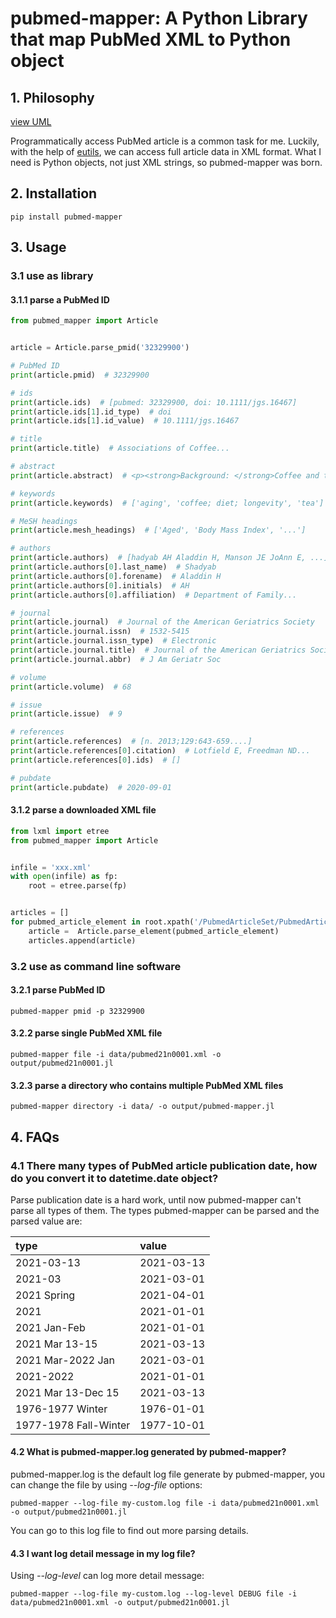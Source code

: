 # pubmed-mapper: A Python Library that map PubMed XML to Python object

## 1. Philosophy

[view UML](pubmed-mapper.png)

Programmatically access PubMed article is a common task for me.
Luckily, with the help of [eutils](https://www.ncbi.nlm.nih.gov/books/NBK25500/),
we can access full article data in XML format.
What I need is Python objects, not just XML strings, so pubmed-mapper was born.

## 2. Installation

```shell
pip install pubmed-mapper
```

## 3. Usage

### 3.1 use as library

#### 3.1.1 parse a PubMed ID

```python
from pubmed_mapper import Article


article = Article.parse_pmid('32329900')

# PubMed ID
print(article.pmid)  # 32329900

# ids
print(article.ids)  # [pubmed: 32329900, doi: 10.1111/jgs.16467]
print(article.ids[1].id_type)  # doi
print(article.ids[1].id_value)  # 10.1111/jgs.16467

# title
print(article.title)  # Associations of Coffee...

# abstract
print(article.abstract)  # <p><strong>Background: </strong>Coffee and tea...

# keywords
print(article.keywords)  # ['aging', 'coffee; diet; longevity', 'tea']

# MeSH headings
print(article.mesh_headings)  # ['Aged', 'Body Mass Index', '...']

# authors
print(article.authors)  # [hadyab AH Aladdin H, Manson JE JoAnn E, ...]
print(article.authors[0].last_name)  # Shadyab
print(article.authors[0].forename)  # Aladdin H
print(article.authors[0].initials)  # AH
print(article.authors[0].affiliation)  # Department of Family...

# journal
print(article.journal)  # Journal of the American Geriatrics Society
print(article.journal.issn)  # 1532-5415
print(article.journal.issn_type)  # Electronic
print(article.journal.title)  # Journal of the American Geriatrics Society
print(article.journal.abbr)  # J Am Geriatr Soc

# volume
print(article.volume)  # 68

# issue
print(article.issue)  # 9

# references
print(article.references)  # [n. 2013;129:643-659....]
print(article.references[0].citation)  # Lotfield E, Freedman ND...
print(article.references[0].ids)  # []

# pubdate
print(article.pubdate)  # 2020-09-01
```

#### 3.1.2 parse a downloaded XML file

```python
from lxml import etree
from pubmed_mapper import Article


infile = 'xxx.xml'
with open(infile) as fp:
    root = etree.parse(fp)


articles = []
for pubmed_article_element in root.xpath('/PubmedArticleSet/PubmedArticle'):
    article =  Article.parse_element(pubmed_article_element)
    articles.append(article)
```

### 3.2 use as command line software

#### 3.2.1 parse PubMed ID

```
pubmed-mapper pmid -p 32329900
```

#### 3.2.2 parse single PubMed XML file

```
pubmed-mapper file -i data/pubmed21n0001.xml -o output/pubmed21n0001.jl
```

#### 3.2.3 parse a directory who contains multiple PubMed XML files

```
pubmed-mapper directory -i data/ -o output/pubmed-mapper.jl
```

## 4. FAQs

### 4.1 There many types of PubMed article publication date, how do you convert it to datetime.date object?

Parse publication date is a hard work, until now pubmed-mapper can't parse all types of them.
The types pubmed-mapper can be parsed and the parsed value are:

| type                  | value      |
|:----------------------|:-----------|
| 2021-03-13            | 2021-03-13 |
| 2021-03               | 2021-03-01 |
| 2021 Spring           | 2021-04-01 |
| 2021                  | 2021-01-01 |
| 2021 Jan-Feb          | 2021-01-01 |
| 2021 Mar 13-15        | 2021-03-13 |
| 2021 Mar-2022 Jan     | 2021-03-01 |
| 2021-2022             | 2021-01-01 |
| 2021 Mar 13-Dec 15    | 2021-03-13 |
| 1976-1977 Winter      | 1976-01-01 |
| 1977-1978 Fall-Winter | 1977-10-01 |

#### 4.2 What is pubmed-mapper.log generated by pubmed-mapper?

pubmed-mapper.log is the default log file generate by pubmed-mapper,
you can change the file by using *--log-file* options:

```
pubmed-mapper --log-file my-custom.log file -i data/pubmed21n0001.xml -o output/pubmed21n0001.jl
```

You can go to this log file to find out more parsing details.

#### 4.3 I want log detail message in my log file?

Using *--log-level* can log more detail message:

```
pubmed-mapper --log-file my-custom.log --log-level DEBUG file -i data/pubmed21n0001.xml -o output/pubmed21n0001.jl
```
